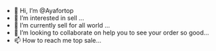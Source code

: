 - 👋 Hi, I’m @Ayafortop
- 👀 I’m interested in sell ...
- 🌱 I’m currently sell for all world ...
- 💞️ I’m looking to collaborate on help you to see your order so good...
- 📫 How to reach me top sale...

<!---
Ayafortop/Ayafortop is a ✨ special ✨ repository because its `README.md` (this file) appears on your GitHub profile.
You can click the Preview link to take a look at your changes.
--->
